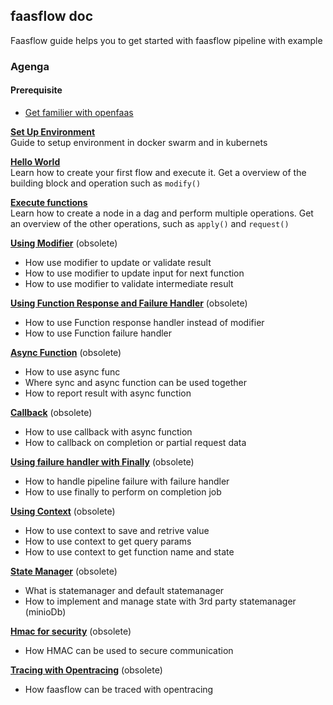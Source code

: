 ## faasflow doc 

Faasflow guide helps you to get started with faasflow pipeline with example

### Agenga

#### Prerequisite
* [Get familier with openfaas](https://docs.openfaas.com/#get-started-with-openfaas)


**[Set Up Environment](./env-setup)**  
Guide to setup environment in docker swarm and in kubernets    
     
     
**[Hello World](./guide-helloworld)**  
Learn how to create your first flow and execute it. Get a overview of the building block and operation such as `modify()` 
       
        
**[Execute functions](./guide-chain-singlenode)**   
Learn how to create a node in a dag and perform multiple operations. Get an overview of the other operations, such as `apply()` and `request()`
    
      
**[Using Modifier](./guide-modifier)** (obsolete)
* How use modifier to update or validate result
* How to use modifier to update input for next function
* How to use modifier to validate intermediate result
    
    
**[Using Function Response and Failure Handler](./guide-handler)** (obsolete)
* How to use Function response handler instead of modifier
* How to use Function failure handler     
   
      
**[Async Function](./guide-executeasync)** (obsolete)
* How to use async func
* Where sync and async function can be used together 
* How to report result with async function
    
    
**[Callback](./guide-callback)** (obsolete)
* How to use callback with async function
* How to callback on completion or partial request data
   
   
**[Using failure handler with Finally](./guide-failurehandling)** (obsolete)
* How to handle pipeline failure with failure handler
* How to use finally to perform on completion job
   
   
**[Using Context](./guide-context)** (obsolete)
* How to use context to save and retrive value
* How to use context to get query params
* How to use context to get function name and state
   
   
**[State Manager](./guide-statemanager)** (obsolete)
* What is statemanager and default statemanager
* How to implement and manage state with 3rd party statemanager (minioDb)
  
  
**[Hmac for security](./guide-hamc)** (obsolete)
* How HMAC can be used to secure communication
   
    
**[Tracing with Opentracing](./guide-opentracing)** (obsolete)
* How faasflow can be traced with opentracing
